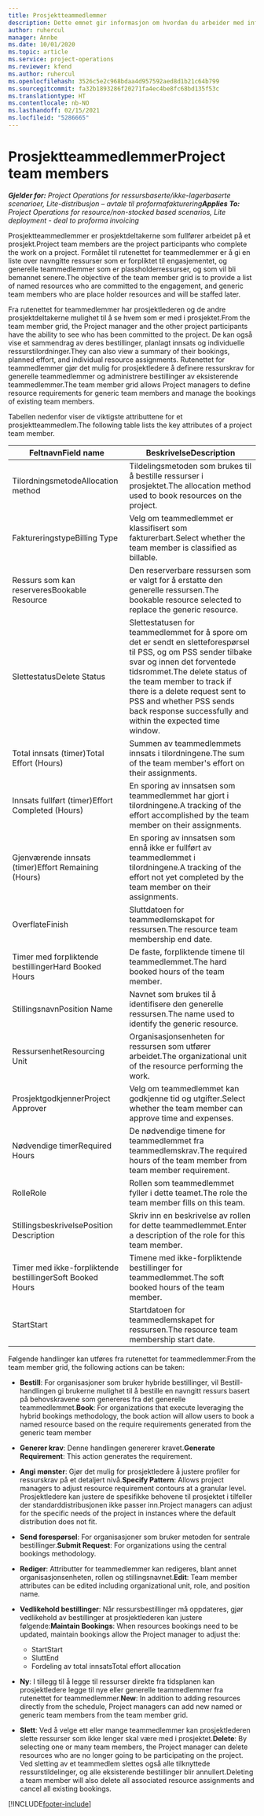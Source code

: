 ```yaml
---
title: Prosjektteammedlemmer
description: Dette emnet gir informasjon om hvordan du arbeider med informasjon om prosjektteammedlemmer, attributter og planlegging.
author: ruhercul
manager: Annbe
ms.date: 10/01/2020
ms.topic: article
ms.service: project-operations
ms.reviewer: kfend
ms.author: ruhercul
ms.openlocfilehash: 3526c5e2c968bdaa4d957592aed8d1b21c64b799
ms.sourcegitcommit: fa32b1893286f20271fa4ec4be8fc68bd135f53c
ms.translationtype: HT
ms.contentlocale: nb-NO
ms.lasthandoff: 02/15/2021
ms.locfileid: "5286665"
---
```

# <a name="project-team-members"></a><span data-ttu-id="f8c6f-103">Prosjektteammedlemmer</span><span class="sxs-lookup"><span data-stu-id="f8c6f-103">Project team members</span></span>

<span data-ttu-id="f8c6f-104">_**Gjelder for:** Project Operations for ressursbaserte/ikke-lagerbaserte scenarioer, Lite-distribusjon – avtale til proformafakturering_</span><span class="sxs-lookup"><span data-stu-id="f8c6f-104">_**Applies To:** Project Operations for resource/non-stocked based scenarios, Lite deployment - deal to proforma invoicing_</span></span>

<span data-ttu-id="f8c6f-105">Prosjektteammedlemmer er prosjektdeltakerne som fullfører arbeidet på et prosjekt.</span><span class="sxs-lookup"><span data-stu-id="f8c6f-105">Project team members are the project participants who complete the work on a project.</span></span> <span data-ttu-id="f8c6f-106">Formålet til rutenettet for teammedlemmer er å gi en liste over navngitte ressurser som er forpliktet til engasjementet, og generelle teammedlemmer som er plassholderressurser, og som vil bli bemannet senere.</span><span class="sxs-lookup"><span data-stu-id="f8c6f-106">The objective of the team member grid is to provide a list of named resources who are committed to the engagement, and generic team members who are place holder resources and will be staffed later.</span></span>

<span data-ttu-id="f8c6f-107">Fra rutenettet for teammedlemmer har prosjektlederen og de andre prosjektdeltakerne mulighet til å se hvem som er med i prosjektet.</span><span class="sxs-lookup"><span data-stu-id="f8c6f-107">From the team member grid, the Project manager and the other project participants have the ability to see who has been committed to the project.</span></span> <span data-ttu-id="f8c6f-108">De kan også vise et sammendrag av deres bestillinger, planlagt innsats og individuelle ressurstilordninger.</span><span class="sxs-lookup"><span data-stu-id="f8c6f-108">They can also view a summary of their bookings, planned effort, and individual resource assignments.</span></span> <span data-ttu-id="f8c6f-109">Rutenettet for teammedlemmer gjør det mulig for prosjektledere å definere ressurskrav for generelle teammedlemmer og administrere bestillinger av eksisterende teammedlemmer.</span><span class="sxs-lookup"><span data-stu-id="f8c6f-109">The team member grid allows Project managers to define resource requirements for generic team members and manage the bookings of existing team members.</span></span>

<span data-ttu-id="f8c6f-110">Tabellen nedenfor viser de viktigste attributtene for et prosjektteammedlem.</span><span class="sxs-lookup"><span data-stu-id="f8c6f-110">The following table lists the key attributes of a project team member.</span></span>

| <span data-ttu-id="f8c6f-111">Feltnavn</span><span class="sxs-lookup"><span data-stu-id="f8c6f-111">Field name</span></span>          | <span data-ttu-id="f8c6f-112">Beskrivelse</span><span class="sxs-lookup"><span data-stu-id="f8c6f-112">Description</span></span>                                                                                                                                                                  |
|--------------------------|-----------------------------------------------------------------------------------------------------------------------------------------------------------------------------------|
| <span data-ttu-id="f8c6f-113">Tilordningsmetode</span><span class="sxs-lookup"><span data-stu-id="f8c6f-113">Allocation method</span></span>        | <span data-ttu-id="f8c6f-114">Tildelingsmetoden som brukes til å bestille ressurser i prosjektet.</span><span class="sxs-lookup"><span data-stu-id="f8c6f-114">The allocation method used to book resources on the project.</span></span>                                                                         |
| <span data-ttu-id="f8c6f-115">Faktureringstype</span><span class="sxs-lookup"><span data-stu-id="f8c6f-115">Billing Type</span></span>             | <span data-ttu-id="f8c6f-116">Velg om teammedlemmet er klassifisert som fakturerbart.</span><span class="sxs-lookup"><span data-stu-id="f8c6f-116">Select whether the team member is classified as billable.</span></span>                                                                                                                                       |
| <span data-ttu-id="f8c6f-117">Ressurs som kan reserveres</span><span class="sxs-lookup"><span data-stu-id="f8c6f-117">Bookable Resource</span></span>        | <span data-ttu-id="f8c6f-118">Den reserverbare ressursen som er valgt for å erstatte den generelle ressursen.</span><span class="sxs-lookup"><span data-stu-id="f8c6f-118">The bookable resource selected to replace the generic resource.</span></span>                                                                                                                   |
| <span data-ttu-id="f8c6f-119">Slettestatus</span><span class="sxs-lookup"><span data-stu-id="f8c6f-119">Delete Status</span></span>            | <span data-ttu-id="f8c6f-120">Slettestatusen for teammedlemmet for å spore om det er sendt en sletteforespørsel til PSS, og om PSS sender tilbake svar og innen det forventede tidsrommet.</span><span class="sxs-lookup"><span data-stu-id="f8c6f-120">The delete status of the team member to track if there is a delete request sent to PSS and whether PSS sends back response successfully and within the expected time window.</span></span> |
| <span data-ttu-id="f8c6f-121">Total innsats (timer)</span><span class="sxs-lookup"><span data-stu-id="f8c6f-121">Total Effort (Hours)</span></span>     | <span data-ttu-id="f8c6f-122">Summen av teammedlemmets innsats i tilordningene.</span><span class="sxs-lookup"><span data-stu-id="f8c6f-122">The sum of the team member's effort on their assignments.</span></span>                                                                                                                         |
| <span data-ttu-id="f8c6f-123">Innsats fullført (timer)</span><span class="sxs-lookup"><span data-stu-id="f8c6f-123">Effort Completed (Hours)</span></span> | <span data-ttu-id="f8c6f-124">En sporing av innsatsen som teammedlemmet har gjort i tilordningene.</span><span class="sxs-lookup"><span data-stu-id="f8c6f-124">A tracking of the effort accomplished by the team member on their assignments.</span></span>                                                                                           |
| <span data-ttu-id="f8c6f-125">Gjenværende innsats (timer)</span><span class="sxs-lookup"><span data-stu-id="f8c6f-125">Effort Remaining (Hours)</span></span> | <span data-ttu-id="f8c6f-126">En sporing av innsatsen som ennå ikke er fullført av teammedlemmet i tilordningene.</span><span class="sxs-lookup"><span data-stu-id="f8c6f-126">A tracking of the effort not yet completed by the team member on their assignments.</span></span>                                                                                    |
| <span data-ttu-id="f8c6f-127">Overflate</span><span class="sxs-lookup"><span data-stu-id="f8c6f-127">Finish</span></span>                   | <span data-ttu-id="f8c6f-128">Sluttdatoen for teammedlemskapet for ressursen.</span><span class="sxs-lookup"><span data-stu-id="f8c6f-128">The resource team membership end date.</span></span>                                                                                                                                            |
| <span data-ttu-id="f8c6f-129">Timer med forpliktende bestillinger</span><span class="sxs-lookup"><span data-stu-id="f8c6f-129">Hard Booked Hours</span></span>        | <span data-ttu-id="f8c6f-130">De faste, forpliktende timene til teammedlemmet.</span><span class="sxs-lookup"><span data-stu-id="f8c6f-130">The hard booked hours of the team member.</span></span>                                                                                                                                                                |
| <span data-ttu-id="f8c6f-131">Stillingsnavn</span><span class="sxs-lookup"><span data-stu-id="f8c6f-131">Position Name</span></span>            | <span data-ttu-id="f8c6f-132">Navnet som brukes til å identifisere den generelle ressursen.</span><span class="sxs-lookup"><span data-stu-id="f8c6f-132">The name used to identify the generic resource.</span></span>                                                                                                                                   |
| <span data-ttu-id="f8c6f-133">Ressursenhet</span><span class="sxs-lookup"><span data-stu-id="f8c6f-133">Resourcing Unit</span></span>          | <span data-ttu-id="f8c6f-134">Organisasjonsenheten for ressursen som utfører arbeidet.</span><span class="sxs-lookup"><span data-stu-id="f8c6f-134">The organizational unit of the resource performing the work.</span></span>                                                                                                                      |
| <span data-ttu-id="f8c6f-135">Prosjektgodkjenner</span><span class="sxs-lookup"><span data-stu-id="f8c6f-135">Project Approver</span></span>         | <span data-ttu-id="f8c6f-136">Velg om teammedlemmet kan godkjenne tid og utgifter.</span><span class="sxs-lookup"><span data-stu-id="f8c6f-136">Select whether the team member can approve time and expenses.</span></span>                                                                                                                     |
| <span data-ttu-id="f8c6f-137">Nødvendige timer</span><span class="sxs-lookup"><span data-stu-id="f8c6f-137">Required Hours</span></span>           | <span data-ttu-id="f8c6f-138">De nødvendige timene for teammedlemmet fra teammedlemskrav.</span><span class="sxs-lookup"><span data-stu-id="f8c6f-138">The required hours of the team member from team member requirement.</span></span>                                                                                                                       |
| <span data-ttu-id="f8c6f-139">Rolle</span><span class="sxs-lookup"><span data-stu-id="f8c6f-139">Role</span></span>                     | <span data-ttu-id="f8c6f-140">Rollen som teammedlemmet fyller i dette teamet.</span><span class="sxs-lookup"><span data-stu-id="f8c6f-140">The role the team member fills on this team.</span></span>                                                                                                                                |
| <span data-ttu-id="f8c6f-141">Stillingsbeskrivelse</span><span class="sxs-lookup"><span data-stu-id="f8c6f-141">Position Description</span></span>     | <span data-ttu-id="f8c6f-142">Skriv inn en beskrivelse av rollen for dette teammedlemmet.</span><span class="sxs-lookup"><span data-stu-id="f8c6f-142">Enter a description of the role for this team member.</span></span>                                                                                                                             |
| <span data-ttu-id="f8c6f-143">Timer med ikke-forpliktende bestillinger</span><span class="sxs-lookup"><span data-stu-id="f8c6f-143">Soft Booked Hours</span></span>        | <span data-ttu-id="f8c6f-144">Timene med ikke-forpliktende bestillinger for teammedlemmet.</span><span class="sxs-lookup"><span data-stu-id="f8c6f-144">The soft booked hours of the team member.</span></span>                                                                                                                                                                 |
| <span data-ttu-id="f8c6f-145">Start</span><span class="sxs-lookup"><span data-stu-id="f8c6f-145">Start</span></span>                    | <span data-ttu-id="f8c6f-146">Startdatoen for teammedlemskapet for ressursen.</span><span class="sxs-lookup"><span data-stu-id="f8c6f-146">The resource team membership start date.</span></span>                                                                                                                                          |

<span data-ttu-id="f8c6f-147">Følgende handlinger kan utføres fra rutenettet for teammedlemmer:</span><span class="sxs-lookup"><span data-stu-id="f8c6f-147">From the team member grid, the following actions can be taken:</span></span>

- <span data-ttu-id="f8c6f-148">**Bestill**: For organisasjoner som bruker hybride bestillinger, vil Bestill-handlingen gi brukerne mulighet til å bestille en navngitt ressurs basert på behovskravene som genereres fra det generelle teammedlemmet.</span><span class="sxs-lookup"><span data-stu-id="f8c6f-148">**Book**: For organizations that execute leveraging the hybrid bookings methodology, the book action will allow users to book a named resource based on the require requirements generated from the generic team member</span></span>
- <span data-ttu-id="f8c6f-149">**Generer krav**: Denne handlingen genererer kravet.</span><span class="sxs-lookup"><span data-stu-id="f8c6f-149">**Generate Requirement**: This action generates the requirement.</span></span>
- <span data-ttu-id="f8c6f-150">**Angi mønster**: Gjør det mulig for prosjektledere å justere profiler for ressurskrav på et detaljert nivå.</span><span class="sxs-lookup"><span data-stu-id="f8c6f-150">**Specify Pattern**: Allows project managers to adjust resource requirement contours at a granular level.</span></span> <span data-ttu-id="f8c6f-151">Prosjektledere kan justere de spesifikke behovene til prosjektet i tilfeller der standarddistribusjonen ikke passer inn.</span><span class="sxs-lookup"><span data-stu-id="f8c6f-151">Project managers can adjust for the specific needs of the project in instances where the default distribution does not fit.</span></span>
- <span data-ttu-id="f8c6f-152">**Send forespørsel**: For organisasjoner som bruker metoden for sentrale bestillinger.</span><span class="sxs-lookup"><span data-stu-id="f8c6f-152">**Submit Request**: For organizations using the central bookings methodology.</span></span>
- <span data-ttu-id="f8c6f-153">**Rediger**: Attributter for teammedlemmer kan redigeres, blant annet organisasjonsenheten, rollen og stillingsnavnet.</span><span class="sxs-lookup"><span data-stu-id="f8c6f-153">**Edit**: Team member attributes can be edited including organizational unit, role, and position name.</span></span>
- <span data-ttu-id="f8c6f-154">**Vedlikehold bestillinger**: Når ressursbestillinger må oppdateres, gjør vedlikehold av bestillinger at prosjektlederen kan justere følgende:</span><span class="sxs-lookup"><span data-stu-id="f8c6f-154">**Maintain Bookings**: When resources bookings need to be updated, maintain bookings allow the Project manager to adjust the:</span></span>

    - <span data-ttu-id="f8c6f-155">Start</span><span class="sxs-lookup"><span data-stu-id="f8c6f-155">Start</span></span>
    - <span data-ttu-id="f8c6f-156">Slutt</span><span class="sxs-lookup"><span data-stu-id="f8c6f-156">End</span></span>
    - <span data-ttu-id="f8c6f-157">Fordeling av total innsats</span><span class="sxs-lookup"><span data-stu-id="f8c6f-157">Total effort allocation</span></span>

- <span data-ttu-id="f8c6f-158">**Ny**: I tillegg til å legge til ressurser direkte fra tidsplanen kan prosjektledere legge til nye eller generelle teammedlemmer fra rutenettet for teammedlemmer.</span><span class="sxs-lookup"><span data-stu-id="f8c6f-158">**New**: In addition to adding resources directly from the schedule, Project managers can add new named or generic team members from the team member grid.</span></span>
- <span data-ttu-id="f8c6f-159">**Slett**: Ved å velge ett eller mange teammedlemmer kan prosjektlederen slette ressurser som ikke lenger skal være med i prosjektet.</span><span class="sxs-lookup"><span data-stu-id="f8c6f-159">**Delete**: By selecting one or many team members, the Project manager can delete resources who are no longer going to be participating on the project.</span></span> <span data-ttu-id="f8c6f-160">Ved sletting av et teammedlem slettes også alle tilknyttede ressurstildelinger, og alle eksisterende bestillinger blir annullert.</span><span class="sxs-lookup"><span data-stu-id="f8c6f-160">Deleting a team member will also delete all associated resource assignments and  cancel all existing bookings.</span></span>


[!INCLUDE[footer-include](../includes/footer-banner.md)]